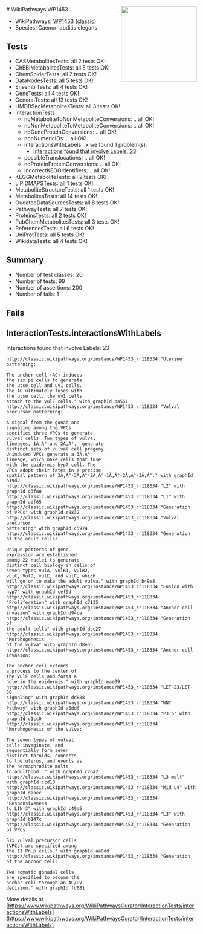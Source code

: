 <img style="float: right; width: 200px" src="https://upload.wikimedia.org/wikipedia/commons/thumb/8/83/Wplogo_with_text_500.png/640px-Wplogo_with_text_500.png" />
# WikiPathways WP1453

* WikiPathways: [WP1453](https://wikipathways.org/pathways/WP1453) ([classic](https://classic.wikipathways.org/instance/WP1453))
* Species: Caenorhabditis elegans
## Tests
* CASMetabolitesTests: all 2 tests OK!
* ChEBIMetabolitesTests: all 5 tests OK!
* ChemSpiderTests: all 2 tests OK!
* DataNodesTests: all 5 tests OK!
* EnsemblTests: all 4 tests OK!
* GeneTests: all 4 tests OK!
* GeneralTests: all 13 tests OK!
* HMDBSecMetabolitesTests: all 3 tests OK!
* InteractionTests
    * noMetaboliteToNonMetaboliteConversions: .. all OK!
    * noNonMetaboliteToMetaboliteConversions: .. all OK!
    * noGeneProteinConversions: .. all OK!
    * nonNumericIDs: .. all OK!
    * interactionsWithLabels: .x we found 1 problem(s):
        * [Interactions found that involve Labels: 23](#fe97a8da)
    * possibleTranslocations: .. all OK!
    * noProteinProteinConversions: .. all OK!
    * incorrectKEGGIdentifiers: .. all OK!
* KEGGMetaboliteTests: all 2 tests OK!
* LIPIDMAPSTests: all 1 tests OK!
* MetaboliteStructureTests: all 1 tests OK!
* MetabolitesTests: all 14 tests OK!
* OudatedDataSourcesTests: all 8 tests OK!
* PathwayTests: all 7 tests OK!
* ProteinsTests: all 2 tests OK!
* PubChemMetabolitesTests: all 3 tests OK!
* ReferencesTests: all 6 tests OK!
* UniProtTests: all 5 tests OK!
* WikidataTests: all 4 tests OK!


## Summary

* Number of test classes: 20
* Number of tests: 99
* Number of assertions: 200
* Number of fails: 1

## Fails

<a name="fe97a8da" />

## InteractionTests.interactionsWithLabels

Interactions found that involve Labels: 23
```
http://classic.wikipathways.org/instance/WP1453_rr118334 "Uterine patterning:

The anchor cell (AC) induces 
the six pi cells to generate
the utse cell and uv1 cells. 
The AC ultimately fuses with 
the utse cell, the uv1 cells 
attach to the vulF cells." with graphId ba551
http://classic.wikipathways.org/instance/WP1453_rr118334 "Vulval precursor patterning:

A signal from the gonad and 
signaling among the VPCs 
specifies three VPCs to generate 
vulval cells. Two types of vulval 
lineages, 1Ã‚Â° and 2Ã‚Â°,  generate 
distinct sets of vulval cell progeny. 
Uninduced VPCs generate a 3Ã‚Â° 
lineage, which make cells that fuse 
with the epidermis hyp7 cell. The 
VPCs adopt their fates in a precise 
spatial pattern of 3Ã‚Â°-3Ã‚Â°-2Ã‚Â°-1Ã‚Â°-2Ã‚Â°-3Ã‚Â°." with graphId a19d2
http://classic.wikipathways.org/instance/WP1453_rr118334 "L2" with graphId c3fa8
http://classic.wikipathways.org/instance/WP1453_rr118334 "L1" with graphId adf65
http://classic.wikipathways.org/instance/WP1453_rr118334 "Generation 
of VPCs" with graphId e9832
http://classic.wikipathways.org/instance/WP1453_rr118334 "Vulval precursor
patterning" with graphId c5974
http://classic.wikipathways.org/instance/WP1453_rr118334 "Generation of the adult cells:

Unique patterns of gene 
expression are established 
among 22 nuclei to generate 
distinct cell biology in cells of 
seven types vulA, vulB1, vulB2, 
vulC, VulD, vulE, and vulF, which 
will go on to make the adult vulva." with graphId b49e8
http://classic.wikipathways.org/instance/WP1453_rr118334 "Fusion with 
hyp7" with graphId cef9d
http://classic.wikipathways.org/instance/WP1453_rr118334 "Proliferation" with graphId c7135
http://classic.wikipathways.org/instance/WP1453_rr118334 "Anchor cell 
invasion" with graphId d94ca
http://classic.wikipathways.org/instance/WP1453_rr118334 "Generation of
the adult cells" with graphId dec27
http://classic.wikipathways.org/instance/WP1453_rr118334 "Morphogenesis
of the vulva" with graphId d8e55
http://classic.wikipathways.org/instance/WP1453_rr118334 "Anchor cell invasion: 

The anchor cell extends 
a process to the center of 
the vulF cells and forms a 
hole in the epidermis." with graphId eae09
http://classic.wikipathways.org/instance/WP1453_rr118334 "LET-23/LET-60
signaling" with graphId dd888
http://classic.wikipathways.org/instance/WP1453_rr118334 "WNT 
Pathway" with graphId a5ddf
http://classic.wikipathways.org/instance/WP1453_rr118334 "P3.p" with graphId c1cc0
http://classic.wikipathways.org/instance/WP1453_rr118334 "Morphogenesis of the vulva:

The seven types of vulval 
cells invaginate, and 
sequentially form seven 
distinct toroids, connects 
to the uterus, and everts as 
the hermaphrodite molts 
to adulthood. " with graphId c26a2
http://classic.wikipathways.org/instance/WP1453_rr118334 "L3 molt" with graphId ccd10
http://classic.wikipathways.org/instance/WP1453_rr118334 "Mid L4" with graphId daaec
http://classic.wikipathways.org/instance/WP1453_rr118334 "Responsiveness 
to LIN-3" with graphId c49a5
http://classic.wikipathways.org/instance/WP1453_rr118334 "L3" with graphId b147c
http://classic.wikipathways.org/instance/WP1453_rr118334 "Generation of VPCs:

Six vulval precursor cells 
(VPCs) are specified among 
the 11 Pn.p cells." with graphId aa0dd
http://classic.wikipathways.org/instance/WP1453_rr118334 "Generation of the anchor cell:

Two somatic gonadal cells 
are specified to become the 
anchor cell through an AC/UV 
decision." with graphId fd681
```

More details at [https://www.wikipathways.org/WikiPathwaysCurator/InteractionTests/interactionsWithLabels](https://www.wikipathways.org/WikiPathwaysCurator/InteractionTests/interactionsWithLabels)

